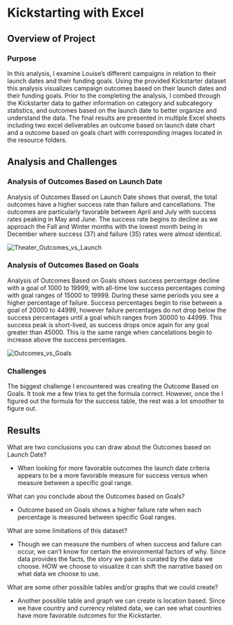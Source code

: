 # Kickstarting with Excel

## Overview of Project

### Purpose
In this analysis, I examine Louise’s different campaigns in relation to their launch dates and their funding goals. Using the provided Kickstarter dataset this analysis visualizes campaign outcomes based on their launch dates and their funding goals. Prior to the completing the analysis, I combed through the Kickstarter data to gather information on category and subcategory statistics, and outcomes based on the launch date to better organize and understand the data. The final results are presented in multiple Excel sheets including two excel deliverables an outcome based on launch date chart and a outcome based on goals chart with corresponding images located in the resource folders.

## Analysis and Challenges

### Analysis of Outcomes Based on Launch Date
Analysis of Outcomes Based on Launch Date shows that overall, the total outcomes have a higher success rate than failure and cancellations. The outcomes are particularly favorable between April and July with success rates peaking in May and June. The success rate begins to decline as we approach the Fall and Winter months with the lowest month being in December where success (37) and failure (35) rates were almost identical.

![Theater_Outcomes_vs_Launch](https://user-images.githubusercontent.com/90426622/135162487-9ebd8b24-f1b1-4033-977e-55659192e586.png)

### Analysis of Outcomes Based on Goals
Analysis of Outcomes Based on Goals shows success percentage decline with a goal of 1000 to 19999, with all-time low success percentages coming with goal ranges of 15000 to 19999. During these same periods you see a higher percentage of failure. Success percentages begin to rise between a goal of 20000 to 44999, however failure percentages do not drop below the success percentages until a goal which ranges from 30000 to 44999. This success peak is short-lived, as success drops once again for any goal greater than 45000. This is the same range when cancelations begin to increase above the success percentages.

![Outcomes_vs_Goals](https://user-images.githubusercontent.com/90426622/135162463-058287aa-5732-4f56-a57f-25d4ceef0b80.png)

### Challenges

The biggest challenge I encountered was creating the Outcome Based on Goals. It took me a few tries to get the formula correct. However, once the I figured out the formula for the success table, the rest was a lot smoother to figure out.

## Results

What are two conclusions you can draw about the Outcomes based on Launch Date?
- When looking for more favorable outcomes the launch date criteria appears to be a more favorable measure for success versus when measure between a specific goal range. 

What can you conclude about the Outcomes based on Goals?
- Outcome based on Goals shows a higher failure rate when each percentage is measured between specific Goal ranges.

What are some limitations of this dataset?
- Though we can measure the numbers of when success and failure can occur, we can't know for certain the environmental factors of why. Since data provides the facts, the story we paint is curated by the data we choose. HOW we choose to visualize it can shift the narrative based on what data we choose to use.

What are some other possible tables and/or graphs that we could create?
- Another possible table and graph we can create is location based. Since we have country and currency related data, we can see what countries have more favorable outcomes for the Kickstarter.

